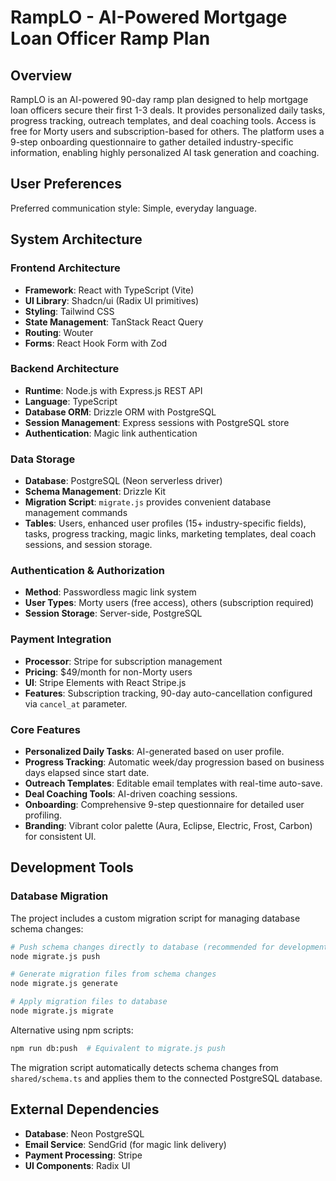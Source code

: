 # RampLO - AI-Powered Mortgage Loan Officer Ramp Plan

## Overview

RampLO is an AI-powered 90-day ramp plan designed to help mortgage loan officers secure their first 1-3 deals. It provides personalized daily tasks, progress tracking, outreach templates, and deal coaching tools. Access is free for Morty users and subscription-based for others. The platform uses a 9-step onboarding questionnaire to gather detailed industry-specific information, enabling highly personalized AI task generation and coaching.

## User Preferences

Preferred communication style: Simple, everyday language.

## System Architecture

### Frontend Architecture
- **Framework**: React with TypeScript (Vite)
- **UI Library**: Shadcn/ui (Radix UI primitives)
- **Styling**: Tailwind CSS
- **State Management**: TanStack React Query
- **Routing**: Wouter
- **Forms**: React Hook Form with Zod

### Backend Architecture
- **Runtime**: Node.js with Express.js REST API
- **Language**: TypeScript
- **Database ORM**: Drizzle ORM with PostgreSQL
- **Session Management**: Express sessions with PostgreSQL store
- **Authentication**: Magic link authentication

### Data Storage
- **Database**: PostgreSQL (Neon serverless driver)
- **Schema Management**: Drizzle Kit
- **Migration Script**: `migrate.js` provides convenient database management commands
- **Tables**: Users, enhanced user profiles (15+ industry-specific fields), tasks, progress tracking, magic links, marketing templates, deal coach sessions, and session storage.

### Authentication & Authorization
- **Method**: Passwordless magic link system
- **User Types**: Morty users (free access), others (subscription required)
- **Session Storage**: Server-side, PostgreSQL

### Payment Integration
- **Processor**: Stripe for subscription management
- **Pricing**: $49/month for non-Morty users
- **UI**: Stripe Elements with React Stripe.js
- **Features**: Subscription tracking, 90-day auto-cancellation configured via `cancel_at` parameter.

### Core Features
- **Personalized Daily Tasks**: AI-generated based on user profile.
- **Progress Tracking**: Automatic week/day progression based on business days elapsed since start date.
- **Outreach Templates**: Editable email templates with real-time auto-save.
- **Deal Coaching Tools**: AI-driven coaching sessions.
- **Onboarding**: Comprehensive 9-step questionnaire for detailed user profiling.
- **Branding**: Vibrant color palette (Aura, Eclipse, Electric, Frost, Carbon) for consistent UI.

## Development Tools

### Database Migration
The project includes a custom migration script for managing database schema changes:

```bash
# Push schema changes directly to database (recommended for development)
node migrate.js push

# Generate migration files from schema changes
node migrate.js generate

# Apply migration files to database
node migrate.js migrate
```

Alternative using npm scripts:
```bash
npm run db:push  # Equivalent to migrate.js push
```

The migration script automatically detects schema changes from `shared/schema.ts` and applies them to the connected PostgreSQL database.

## External Dependencies

- **Database**: Neon PostgreSQL
- **Email Service**: SendGrid (for magic link delivery)
- **Payment Processing**: Stripe
- **UI Components**: Radix UI